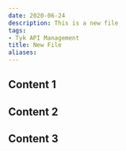 ```yaml
---
date: 2020-06-24
description: This is a new file
tags:
- Tyk API Management
title: New File
aliases:
---
```


## Content 1

## Content 2

## Content 3

